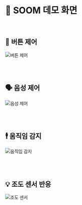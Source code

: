 # 📸 SOOM 데모 화면

<br>

## 🔘 버튼 제어

![버튼 제어](/demoGIF/버튼제어.gif)

<br>
<br>

## 🗣️ 음성 제어

![음성 제어](/demoGIF/음성제어.gif)

<br>
<br>

## 🕴️ 움직임 감지

![움직임 감지](/demoGIF/움직임감지.gif)

<br>
<br>

## 💡 조도 센서 반응

![조도 센서](/demoGIF/조도센서.gif)
